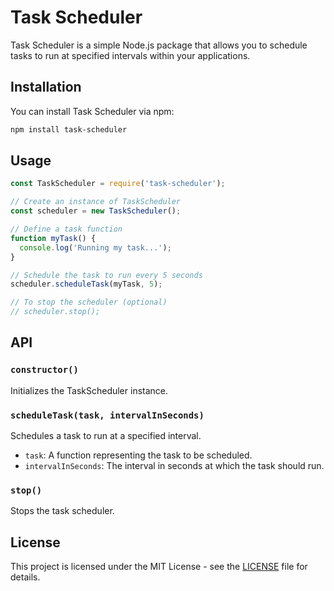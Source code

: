 # Task Scheduler

Task Scheduler is a simple Node.js package that allows you to schedule tasks to run at specified intervals within your applications.

## Installation

You can install Task Scheduler via npm:

```bash
npm install task-scheduler
```

## Usage

```javascript
const TaskScheduler = require('task-scheduler');

// Create an instance of TaskScheduler
const scheduler = new TaskScheduler();

// Define a task function
function myTask() {
  console.log('Running my task...');
}

// Schedule the task to run every 5 seconds
scheduler.scheduleTask(myTask, 5);

// To stop the scheduler (optional)
// scheduler.stop();
```

## API

### `constructor()`

Initializes the TaskScheduler instance.

### `scheduleTask(task, intervalInSeconds)`

Schedules a task to run at a specified interval.

- `task`: A function representing the task to be scheduled.
- `intervalInSeconds`: The interval in seconds at which the task should run.

### `stop()`

Stops the task scheduler.

## License

This project is licensed under the MIT License - see the [LICENSE](LICENSE) file for details.
